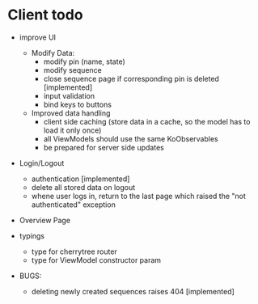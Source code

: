 # Client todo

- improve UI
    * Modify Data:
        + modify pin (name, state)
        + modify sequence
        + close sequence page if corresponding pin is deleted [implemented]
        + input validation
        + bind keys to buttons
    * Improved data handling
        + client side caching (store data in a cache, so the model has to load it only once)
        + all ViewModels should use the same KoObservables
        + be prepared for server side updates
- Login/Logout
    * authentication [implemented]
    * delete all stored data on logout
    * whene user logs in, return to the last page which raised the "not authenticated" exception
- Overview Page
- typings
    * type for cherrytree router
    * type for ViewModel constructor param

- BUGS:
    * deleting newly created sequences raises 404 [implemented]
